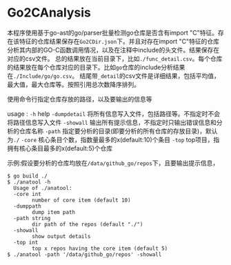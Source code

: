 # Go2CAnalysis

本程序使用基于go-ast的go/parser批量检测go仓库是否含有import "C"特征。存在该特征的仓库结果保存在`Go2CDir.json`下。并且对存在import "C"特征的仓库分析其内部的GO-C函数调用情况，以及在注释中include的头文件。结果保存在对应的csv文件。
总的结果放在当前目录下，比如`./func_detail.csv`。每个仓库的结果放在每个仓库对应的目录下。比如`go`仓库的include分析结果在`./Include/go/go.csv`。
结尾带`_detail`的csv文件是详细结果，包括平均值，最大值，最大仓库等。按照引用总次数降序排列。

使用命令行指定仓库存放的路径，以及要输出的信息等

usage :
`-h` help 
`-dumpdetail` 将所有信息写入文件，包括路径等。不指定时不会将路径信息写入文件
`-showall` 输出所有提示信息，不指定时只输出错误信息和分析的仓库名称
`-path` 指定要分析的目录(即要分析的所有仓库的存放目录)，默认为`./`
`-core` 核心条目个数，指数量最多的x(default:10)个条目
`-top` top项目，指拥有核心条目最多的x(default:5)个仓库

示例:假设要分析的仓库均放在`/data/github_go/repos`下，且要输出提示信息，
```shell
$ go build ./
$ ./anatool -h
  Usage of ./anatool:
  -core int
    	number of core item (default 10)
  -dumppath
    	dump item path
  -path string
    	dir path of the repos (default "./")
  -showall
    	show output details
  -top int
    	top x repos having the core item (default 5)
$ ./anatool -path '/data/github_go/repos' -showall
```